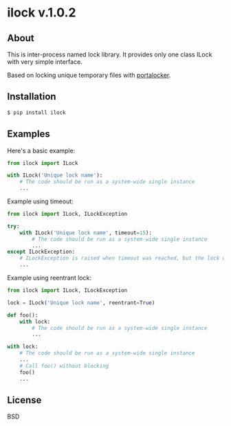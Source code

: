 # ilock v.1.0.2


## About

This is inter-process named lock library.
It provides only one class ILock with very simple interface.

Based on locking unique temporary files with [portalocker](https://github.com/WoLpH/portalocker).


## Installation

```sh
$ pip install ilock
```


## Examples

Here's a basic example:

```python
from ilock import ILock

with ILock('Unique lock name'):
    # The code should be run as a system-wide single instance
    ...
```

Example using timeout:

```python
from ilock import ILock, ILockException

try:
    with ILock('Unique lock name', timeout=15):
        # The code should be run as a system-wide single instance
        ...
except ILockException:
    # ILockException is raised when timeout was reached, but the lock wasn't acquired
    ...
```

Example using reentrant lock:

```python
from ilock import ILock, ILockException

lock = ILock('Unique lock name', reentrant=True)

def foo():
    with lock:
        # The code should be run as a system-wide single instance
        ...

with lock:
    # The code should be run as a system-wide single instance
    ...
    # Call foo() without blocking
    foo()
    ...
```


## License

BSD
